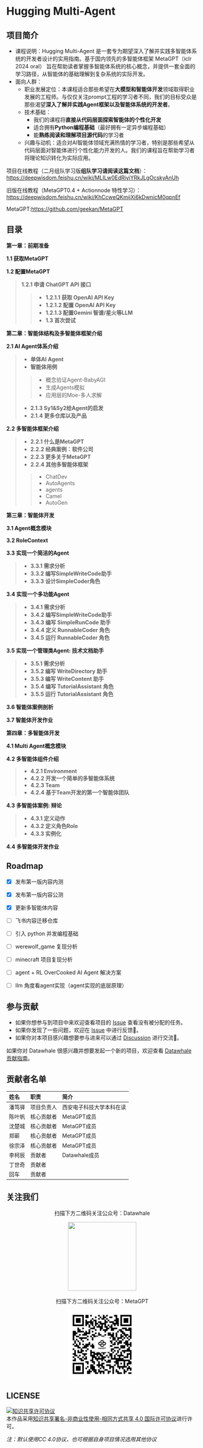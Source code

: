 # Hugging Multi-Agent

## 项目简介
- 课程说明：Hugging Multi-Agent 是一套专为期望深入了解并实践多智能体系统的开发者设计的实用指南。基于国内领先的多智能体框架 MetaGPT（iclr 2024 oral） 旨在帮助读者掌握多智能体系统的核心概念，并提供一套全面的学习路径，从智能体的基础理解到复杂系统的实际开发。
- 面向人群：
  - 职业发展定位：本课程适合那些希望在**大模型和智能体开发**领域取得职业发展的工程师。与仅仅关注prompt工程的学习者不同，我们的目标受众是那些渴望**深入了解并实践****Agent****框架以及智能体系统的开发者**。
  - 技术基础：
    - 我们的课程将**直接从代码层面探索智能体的个性化开发**
    - 适合拥有**Python编程基础**（最好拥有一定异步编程基础）
    - 能**熟练阅读和理解项目源代码**的学习者
  - 兴趣与动机：适合对AI智能体领域充满热情的学习者，特别是那些希望从代码层面对智能体进行个性化能力开发的人。我们的课程旨在帮助学习者将理论知识转化为实际应用。

项目在线教程（二月组队学习版**组队学习请阅读这篇文档**）：https://deepwisdom.feishu.cn/wiki/MLILw0EdRiyiYRkJLgOcskyAnUh  

旧版在线教程（MetaGPT0.4 + Actionnode 特性学习）：https://deepwisdom.feishu.cn/wiki/KhCcweQKmijXi6kDwnicM0qpnEf  

MetaGPT:https://github.com/geekan/MetaGPT

## 目录

**第一章：前期准备**

**1.1 获取MetaGPT**

**1.2 配置MetaGPT**
> **1.2.1 申请 ChatGPT API 接口**
>> - **1.2.1.1 获取 OpenAI API Key**
>> - **1.2.1.2 配置 OpenAI API Key**
>> - **1.2.1.3 配置Gemini 智谱/星火等LLM**
>>- **1.3 首次尝试**

**第二章：智能体结构及多智能体框架介绍**

**2.1 AI Agent体系介绍**
> - **单体AI Agent**
> - **智能体用例**
>> - 概念验证Agent-BabyAGI
>> - 生成Agents模拟
>> - 应用层的Moe-多人求解
> - **2.1.3 Sy1&Sy2给Agent的启发**
> - **2.1.4 更多仓库以及产品**

**2.2 多智能体框架介绍**
> - **2.2.1 什么是MetaGPT**
> - **2.2.2 经典案例：软件公司**
> - **2.2.3 更多关于MetaGPT**
> - **2.2.4 其他多智能体框架**
>> - ChatDev
>> - AutoAgents
>> - agents
>> - Camel
>> - AutoGen

**第三章：智能体开发**

**3.1 Agent概念模块**

**3.2 RoleContext**

**3.3 实现一个简洁的Agent**
> - **3.3.1 需求分析**
> - **3.3.2 编写SimpleWriteCode助手**
> - **3.3.3 设计SimpleCoder角色**

**3.4 实现一个多功能Agent**
> - **3.4.1 需求分析**
> - **3.4.2 编写SimpleWriteCode助手**
> - **3.4.3 编写 SimpleRunCode 助手**
> - **3.4.4 定义 RunnableCoder 角色**
> - **3.4.5 运行 RunnableCoder 角色**

**3.5 实现一个管理类Agent: 技术文档助手**
> - **3.5.1 需求分析**
> - **3.5.2 编写 WriteDirectory 助手**
> - **3.5.3 编写 WriteContent 助手**
> - **3.5.4 编写 TutorialAssistant 角色**
> - **3.5.5 运行 TutorialAssistant 角色**

**3.6 智能体案例剖析**

**3.7 智能体开发作业**

**第四章：多智能体开发**

**4.1 Multi Agent概念模块**

**4.2 多智能体组件介绍**
> - **4.2.1 Environment**
> - **4.2.2 开发一个简单的多智能体系统**
> - **4.2.3 Team**
> - **4.2.4 基于Team开发的第一个智能体团队**

**4.3 多智能体案例: 辩论**
> - **4.3.1 定义动作**
> - **4.3.2 定义角色Role**
> - **4.3.3 实例化**

**4.4 多智能体开发作业**


## Roadmap

- [x] 发布第一版内容内测
- [x] 发布第一版内容公测
- [x] 更新多智能体内容
- [ ] 飞书内容迁移仓库
- [ ] 引入 python 并发编程基础
- [ ] werewolf_game 复现分析
- [ ] minecraft 项目复现分析
- [ ] agent + RL OverCooked AI Agent 解决方案
- [ ] llm 角度看agent实现（agent实现的底层原理）


## 参与贡献

- 如果你想参与到项目中来欢迎查看项目的 [Issue]() 查看没有被分配的任务。
- 如果你发现了一些问题，欢迎在 [Issue]() 中进行反馈🐛。
- 如果你对本项目感兴趣想要参与进来可以通过 [Discussion]() 进行交流💬。

如果你对 Datawhale 很感兴趣并想要发起一个新的项目，欢迎查看 [Datawhale 贡献指南](https://github.com/datawhalechina/DOPMC#%E4%B8%BA-datawhale-%E5%81%9A%E5%87%BA%E8%B4%A1%E7%8C%AE)。

## 贡献者名单

| 姓名 | 职责 | 简介 |
| :----| :---- | :---- |
| 潘笃驿 | 项目负责人 | 西安电子科技大学本科在读 |
| 陈叶帆 | 核心贡献者 | MetaGPT成员 |
| 沈楚城 | 核心贡献者 | MetaGPT成员 |
| 郑蕲 | 核心贡献者 | MetaGPT成员 |
| 徐宗泽 | 核心贡献者 | MetaGPT成员 |
| 李柯辰 | 贡献者 | Datawhale成员 |
| 丁世奇 | 贡献者 |  |
| 回车 | 贡献者 |  |


## 关注我们

<div align=center>
<p>扫描下方二维码关注公众号：Datawhale</p>
<img src="https://raw.githubusercontent.com/datawhalechina/pumpkin-book/master/res/qrcode.jpeg" width = "180" height = "180">
</div>

<div align=center>
<p>扫描下方二维码关注公众号：MetaGPT</p>
<img src="overrides\assets\images\metagpt.jpg" width = "180" height = "180">
</div>

## LICENSE

<a rel="license" href="http://creativecommons.org/licenses/by-nc-sa/4.0/"><img alt="知识共享许可协议" style="border-width:0" src="https://img.shields.io/badge/license-CC%20BY--NC--SA%204.0-lightgrey" /></a><br />本作品采用<a rel="license" href="http://creativecommons.org/licenses/by-nc-sa/4.0/">知识共享署名-非商业性使用-相同方式共享 4.0 国际许可协议</a>进行许可。

*注：默认使用CC 4.0协议，也可根据自身项目情况选用其他协议*
